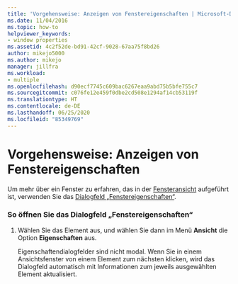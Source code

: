 ```yaml
---
title: 'Vorgehensweise: Anzeigen von Fenstereigenschaften | Microsoft-Dokumentation'
ms.date: 11/04/2016
ms.topic: how-to
helpviewer_keywords:
- window properties
ms.assetid: 4c2f52de-bd91-42cf-9028-67aa75f8bd26
author: mikejo5000
ms.author: mikejo
manager: jillfra
ms.workload:
- multiple
ms.openlocfilehash: d90ecf7745c609bac6267eaa9abd75b5bfe755c7
ms.sourcegitcommit: c076fe12e459f0dbe2cd508e1294af14cb53119f
ms.translationtype: HT
ms.contentlocale: de-DE
ms.lasthandoff: 06/25/2020
ms.locfileid: "85349769"
---
```

# <a name="how-to-display-window-properties"></a>Vorgehensweise: Anzeigen von Fenstereigenschaften
Um mehr über ein Fenster zu erfahren, das in der [Fensteransicht](../debugger/windows-view.md) aufgeführt ist, verwenden Sie das [Dialogfeld „Fenstereigenschaften“](../debugger/window-properties-dialog-box.md).

### <a name="to-open-the-window-properties-dialog-box"></a>So öffnen Sie das Dialogfeld „Fenstereigenschaften“

1. Wählen Sie das Element aus, und wählen Sie dann im Menü **Ansicht** die Option **Eigenschaften** aus.

   Eigenschaftendialogfelder sind nicht modal. Wenn Sie in einem Ansichtsfenster von einem Element zum nächsten klicken, wird das Dialogfeld automatisch mit Informationen zum jeweils ausgewählten Element aktualisiert.